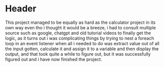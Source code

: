 # Header

This project managed to be equally as hard as the calculator project in its own way even tho i thought it would be a breeze, i had to consult multiple source such as google, chatgpt and old tutorial videos to finally get the logic, as it turns out i was complicating things by trying to nest a foreach loop in an event listener when all i needed to do was extract value out of all the input gotten, calculate it and assign it to a variable and then display the output, and that took quite a while to figure out, but it was successfully figured out and i have now finished the project.